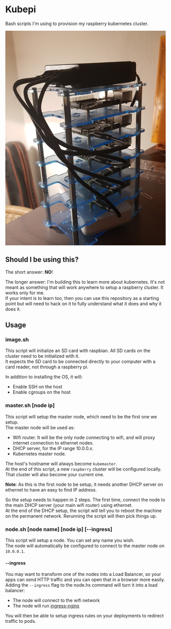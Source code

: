 # Kubepi

Bash scripts I'm using to provision my raspberry kubernetes cluster.

![cluster](cluster.jpg)

## Should I be using this?

The short answer: **NO**!

The longer answer: I'm building this to learn more about kubernetes. It's not meant as something that will work anywhere to setup a raspberry cluster. It works only for me.  
If your intent is to learn too, then you can use this repository as a starting point but will need to hack on it to fully understand what it does and why it does it.

## Usage

### image.sh

This script will initialize an SD card with raspbian. All SD cards on the cluster need to be initialized with it.  
It expects the SD card to be connected directly to your computer with a card reader, not through a raspberry pi.

In addition to installing the OS, it will:

* Enable SSH on the host
* Enable cgroups on the host

### master.sh [node ip]

This script will setup the master node, which need to be the first one we setup.  
The master node will be used as:

* Wifi router. It will be the only node connecting to wifi, and will proxy internet connection to ethernet nodes.
* DHCP server, for the IP range 10.0.0.x.
* Kubernetes master node.

The host's hostname will always become `kubemaster`.  
At the end of this script, a new `raspberry` cluster will be configured locally. That cluster will also become your current one.

**Note**: As this is the first node to be setup, it needs another DHCP server on ethernet to have an easy to find IP address.

So the setup needs to happen in 2 steps. The first time, connect the node to the main DHCP server (your main wifi router) using ethernet.  
At the end of the DHCP setup, the script will tell you to reboot the machine on the permanent network. Rerunning the script will then pick things up.

### node.sh [node name] [node ip] [--ingress]

This script will setup a node. You can set any name you wish.  
The node will automatically be configured to connect to the master node on `10.0.0.1`.

#### --ingress

You may want to transform one of the nodes into a Load Balancer, so your apps can send HTTP traffic and you can open that in a browser more easily.  
Adding the `--ingress` flag to the node.hs command will turn it into a load balancer:

* The node will connect to the wifi network
* The node will run [ingress-nginx](https://github.com/kubernetes/ingress-nginx)

You will then be able to setup ingress rules on your deployments to redirect traffic to pods.
